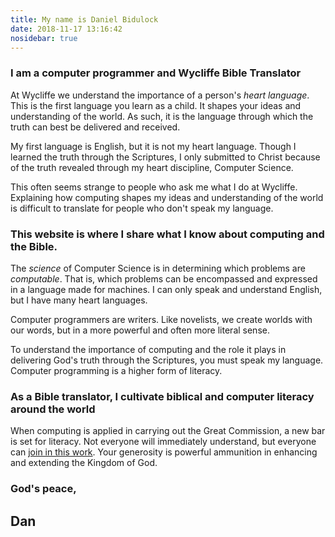```yaml
---
title: My name is Daniel Bidulock
date: 2018-11-17 13:16:42
nosidebar: true
---
```


### I am a computer programmer and Wycliffe Bible Translator

At Wycliffe we understand the importance of a person's _heart language_. This is the first language you learn as a child. It shapes your ideas and understanding of the world. As such, it is the language through which the truth can best be delivered and received.

My first language is English, but it is not my heart language. Though I learned the truth through the Scriptures, I only submitted to Christ because of the truth revealed through my heart discipline, Computer Science.

This often seems strange to people who ask me what I do at Wycliffe. Explaining how computing shapes my ideas and understanding of the world is difficult to translate for people who don't speak my language.

### This website is where I share what I know about computing and the Bible.

The _science_ of Computer Science is in determining which problems are _computable_. That is, which problems can be encompassed and expressed in a language made for machines. I can only speak and understand English, but I have many heart languages.

Computer programmers are writers. Like novelists, we create worlds with our words, but in a more powerful and often more literal sense. 

To understand the importance of computing and the role it plays in delivering God's truth through the Scriptures, you must speak my language. Computer programming is a higher form of literacy.

### As a Bible translator, I cultivate biblical and computer literacy around the world

When computing is applied in carrying out the Great Commission, a new bar is set for literacy. Not everyone will immediately understand, but everyone can [join in this work](/partner). Your generosity is powerful ammunition in enhancing and extending the Kingdom of God.

### God's peace,

## Dan
